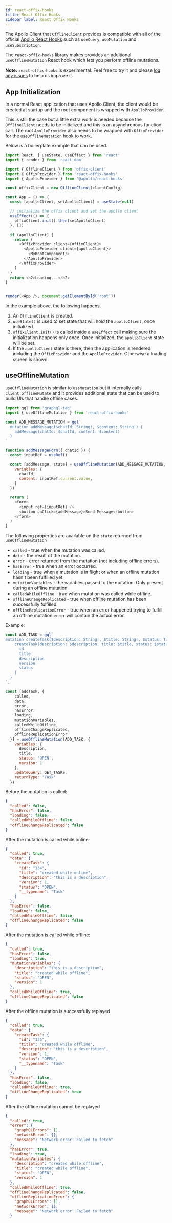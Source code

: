 ```yaml
---
id: react-offix-hooks
title: React Offix Hooks
sidebar_label: React Offix Hooks
---
```


The Apollo Client that `OfflineClient` provides is compatible with all of the official [Apollo React Hooks](https://www.apollographql.com/docs/react/api/react-hooks/) such as `useQuery`, `useMutation` and `useSubscription`.

The `react-offix-hooks` library makes provides an additional `useOfflineMutation` React hook which lets you perform offline mutations.

**Note:** `react-offix-hooks` is experimental. Feel free to try it and please [log any issues](https://github.com/aerogear/offix/issues/new/choose) to help us improve it.

## App Initialization

In a normal React application that uses Apollo Client, the client would be created at startup and the root component is wrapped with `ApolloProvider`.

This is still the case but a little extra work is needed because the `OfflineClient` needs to be initialized and this is an asynchronous function call. The root `ApolloProvider` also needs to be wrapped with `OffixProvider` for the `useOfflineMutation` hook to work.

Below is a boilerplate example that can be used.

```javascript
import React, { useState, useEffect } from 'react'
import { render } from 'react-dom'

import { OfflineClient } from 'offix-client'
import { OffixProvider } from 'react-offix-hooks'
import { ApolloProvider } from '@apollo/react-hooks'

const offixClient = new OfflineClient(clientConfig)

const App = () => {
  const [apolloClient, setApolloClient] = useState(null)

  // initialize the offix client and set the apollo client
  useEffect(() => {
    offixClient.init().then(setApolloClient)
  }, [])

  if (apolloClient) {
    return (
      <OffixProvider client={offixClient}>
        <ApolloProvider client={apolloClient}>
          <MyRootComponent/>
        </ApolloProvider>
      </OffixProvider>
    )
  }
  return <h2>Loading...</h2>
}


render(<App />, document.getElementById('root'))
```

In the example above, the following happens.

1. An `OfflineClient` is created.
2. `useState()` is used to set state that will hold the `apolloClient`, once initialized.
3. `offixClient.init()` is called inside a `useEffect` call making sure the initialization happens only once. Once initialized, the `apolloClient` state will be set.
4. If the `apolloClient` state is there, then the application is rendered including the `OffixProvider` and the `ApolloProvider`. Otherwise a loading screen is shown.

## useOfflineMutation

`useOfflineMutation` is similar to `useMutation` but it internally calls `client.offlineMutate` and it provides additional state that can be used to build UIs that handle offline cases.

```javascript
import gql from 'graphql-tag'
import { useOfflineMutation } from 'react-offix-hooks'

const ADD_MESSAGE_MUTATION = gql`
  mutation addMessage($chatId: String!, $content: String!) {
    addMessage(chatId: $chatId, content: $content)
  }
`

function addMessageForm({ chatId }) {
  const inputRef = useRef()

  const [addMessage, state] = useOfflineMutation(ADD_MESSAGE_MUTATION, {
    variables: {
      chatId,
      content: inputRef.current.value,
    }
  })

  return (
    <form>
      <input ref={inputRef} />
      <button onClick={addMessage}>Send Message</button>
    </form>
  )
}
```

The following properties are available on the `state` returned from `useOfflineMutation`

* `called` - true when the mutation was called.
* `data` - the result of the mutation.
* `error` - error returned from the mutation (not including offline errors).
* `hasError` - true when an error occurred.
* `loading` - true when a mutation is in flight or when an offline mutation hasn't been fulfilled yet.
* `mutationVariables` - the variables passed to the mutation. Only present during an offline mutation.
* `calledWhileOffline` - true when mutation was called while offline.
* `offlineChangeReplicated` - true when offline mutation has been successfully fulfilled.
* `offlineReplicationError` - true when an error happened trying to fulfill an offline mutation `error` will contain the actual error.

Example:

```js
const ADD_TASK = gql`
mutation createTask($description: String!, $title: String!, $status: TaskStatus){
    createTask(description: $description, title: $title, status: $status){
      id
      title
      description
      version
      status
    }
  }
`;

const [addTask, {
    called,
    data,
    error,
    hasError,
    loading,
    mutationVariables,
    calledWhileOffline,
    offlineChangeReplicated,
    offlineReplicationError
  }] = useOfflineMutation(ADD_TASK, {
    variables: {
      description,
      title,
      status: 'OPEN',
      version: 1
    },
    updateQuery: GET_TASKS,
    returnType: 'Task'
  })
```

Before the mutation is called:

```json
{
  "called": false,
  "hasError": false,
  "loading": false,
  "calledWhileOffline": false,
  "offlineChangeReplicated": false
}
```

After the mutation is called while online:

```json
{
  "called": true,
  "data": {
    "createTask": {
      "id": "134",
      "title": "created while online",
      "description": "this is a description",
      "version": 1,
      "status": "OPEN",
      "__typename": "Task"
    }
  },
  "hasError": false,
  "loading": false,
  "calledWhileOffline": false,
  "offlineChangeReplicated": false
}
```

After the mutation is called while offline:

```json
{
  "called": true,
  "hasError": false,
  "loading": true,
  "mutationVariables": {
    "description": "this is a description",
    "title": "created while offline",
    "status": "OPEN",
    "version": 1
  },
  "calledWhileOffline": true,
  "offlineChangeReplicated": false
}
```

After the offline mutation is successfully replayed

```json
{
  "called": true,
  "data": {
    "createTask": {
      "id": "135",
      "title": "created while offline",
      "description": "this is a description",
      "version": 1,
      "status": "OPEN",
      "__typename": "Task"
    }
  },
  "hasError": false,
  "loading": false,
  "calledWhileOffline": true,
  "offlineChangeReplicated": true
}
```

After the offline mutation cannot be replayed

```json
{
  "called": true,
  "error": {
    "graphQLErrors": [],
    "networkError": {},
    "message": "Network error: Failed to fetch"
  },
  "hasError": true,
  "loading": true,
  "mutationVariables": {
    "description": "created while offline",
    "title": "created while offline",
    "status": "OPEN",
    "version": 1
  },
  "calledWhileOffline": true,
  "offlineChangeReplicated": false,
  "offlineReplicationError": {
    "graphQLErrors": [],
    "networkError": {},
    "message": "Network error: Failed to fetch"
  }
```